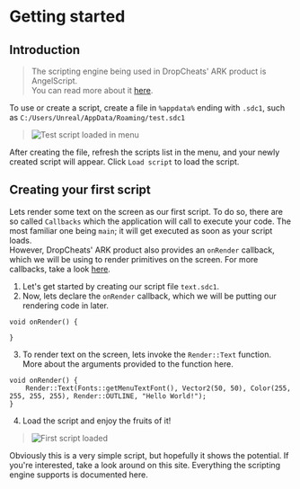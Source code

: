 # Getting started

## Introduction

>The scripting engine being used in DropCheats' ARK product is AngelScript.<br>
You can read more about it [here](https://www.angelcode.com/angelscript/sdk/docs/manual/doc_script.html).

To use or create a script, create a file in `%appdata%` ending with `.sdc1`, such as `C:/Users/Unreal/AppData/Roaming/test.sdc1`
> ![Test script loaded in menu](https://i.imgur.com/tupEUx3.png)

After creating the file, refresh the scripts list in the menu, and your newly created script will appear.
Click `Load script` to load the script.

## Creating your first script

Lets render some text on the screen as our first script. To do so, there are so called `Callbacks` which the application will call to execute your code.
The most familiar one being `main`; it will get executed as soon as your script loads.<br>
However, DropCheats' ARK product also provides an `onRender` callback, which we will be using to render primitives on the screen. For more callbacks, take a look [here](/callbacks).

1. Let's get started by creating our script file `text.sdc1`.
2. Now, lets declare the `onRender` callback, which we will be putting our rendering code in later.
```clike
void onRender() {
    
}
```
3. To render text on the screen, lets invoke the `Render::Text` function. More about the arguments provided to the function here.
```clike
void onRender() {
    Render::Text(Fonts::getMenuTextFont(), Vector2(50, 50), Color(255, 255, 255, 255), Render::OUTLINE, "Hello World!");
}
```
4. Load the script and enjoy the fruits of it!
> ![First script loaded](https://i.imgur.com/KFCCBl2.png)

Obviously this is a very simple script, but hopefully it shows the potential. If you're interested, take a look around on this site. Everything the scripting engine supports is documented here.